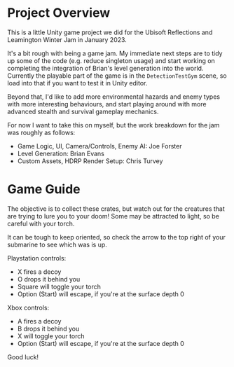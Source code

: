 # Project Overview

This is a little Unity game project we did for the Ubisoft Reflections and Leamington Winter Jam in January 2023.

It's a bit rough with being a game jam. My immediate next steps are to tidy up some of the code (e.g. reduce singleton usage) and start working on completing the integration of Brian's level generation into the world. Currently the playable part of the game is in the `DetectionTestGym` scene, so load into that if you want to test it in Unity editor.

Beyond that, I'd like to add more environmental hazards and enemy types with more interesting behaviours, and start playing around with more advanced stealth and survival gameplay mechanics.

For now I want to take this on myself, but the work breakdown for the jam was roughly as follows:

- Game Logic, UI, Camera/Controls, Enemy AI: Joe Forster
- Level Generation: Brian Evans
- Custom Assets, HDRP Render Setup: Chris Turvey

# Game Guide

The objective is to collect these crates, but watch out for the creatures that are trying to lure you to your doom! Some may be attracted to light, so be careful with your torch.

It can be tough to keep oriented, so check the arrow to the top right of your submarine to see which was is up.

Playstation controls:
- X fires a decoy
- O drops it behind you
- Square will toggle your torch
- Option (Start) will escape, if you're at the surface depth 0

Xbox controls:
- A fires a decoy
- B drops it behind you
- X will toggle your torch
- Option (Start) will escape, if you're at the surface depth 0

Good luck!
